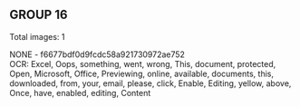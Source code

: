 ## GROUP 16
Total images: 1  

NONE - f6677bdf0d9fcdc58a921730972ae752  
OCR: Excel, Oops, something, went, wrong, This, document, protected, Open, Microsoft, Office, Previewing, online, available, documents, this, downloaded, from, your, email, please, click, Enable, Editing, yellow, above, Once, have, enabled, editing, Content  

